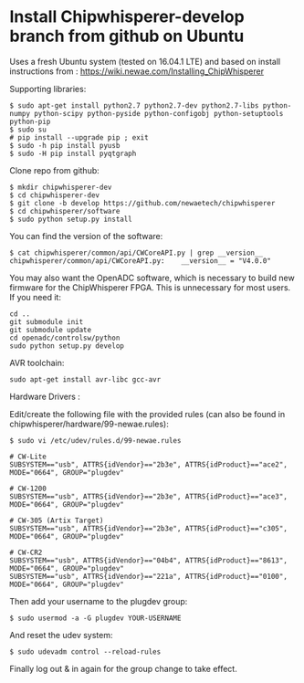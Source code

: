 # Install Chipwhisperer-develop branch from github on Ubuntu
Uses a fresh Ubuntu system (tested on 16.04.1 LTE) and based on install instructions from : https://wiki.newae.com/Installing_ChipWhisperer

Supporting libraries:

``` 
$ sudo apt-get install python2.7 python2.7-dev python2.7-libs python-numpy python-scipy python-pyside python-configobj python-setuptools python-pip
$ sudo su
# pip install --upgrade pip ; exit
$ sudo -h pip install pyusb
$ sudo -H pip install pyqtgraph
```

Clone repo from github:
``` 
$ mkdir chipwhisperer-dev
$ cd chipwhisperer-dev
$ git clone -b develop https://github.com/newaetech/chipwhisperer
$ cd chipwhisperer/software
$ sudo python setup.py install
```

You can find the version of the software:
```
$ cat chipwhisperer/common/api/CWCoreAPI.py | grep __version__
chipwhisperer/common/api/CWCoreAPI.py:    __version__ = "V4.0.0"
```

You may also want the OpenADC software, which is necessary to build new firmware for the ChipWhisperer FPGA. This is unnecessary for most users. If you need it:
```
cd ..
git submodule init
git submodule update
cd openadc/controlsw/python
sudo python setup.py develop
```

AVR toolchain:
``` 
sudo apt-get install avr-libc gcc-avr
```

Hardware Drivers :

Edit/create the following file with the provided rules (can also be found in chipwhisperer/hardware/99-newae.rules):
```
$ sudo vi /etc/udev/rules.d/99-newae.rules
```
```
# CW-Lite
SUBSYSTEM=="usb", ATTRS{idVendor}=="2b3e", ATTRS{idProduct}=="ace2", MODE="0664", GROUP="plugdev"

# CW-1200
SUBSYSTEM=="usb", ATTRS{idVendor}=="2b3e", ATTRS{idProduct}=="ace3", MODE="0664", GROUP="plugdev"

# CW-305 (Artix Target)
SUBSYSTEM=="usb", ATTRS{idVendor}=="2b3e", ATTRS{idProduct}=="c305", MODE="0664", GROUP="plugdev"

# CW-CR2
SUBSYSTEM=="usb", ATTRS{idVendor}=="04b4", ATTRS{idProduct}=="8613", MODE="0664", GROUP="plugdev"
SUBSYSTEM=="usb", ATTRS{idVendor}=="221a", ATTRS{idProduct}=="0100", MODE="0664", GROUP="plugdev"
```

Then add your username to the plugdev group:
```
$ sudo usermod -a -G plugdev YOUR-USERNAME
```

And reset the udev system:
```
$ sudo udevadm control --reload-rules
```

Finally log out & in again for the group change to take effect.


